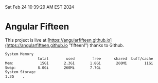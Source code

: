 Sat Feb 24 10:39:29 AM EST 2024

# Angular Fifteen


This project is live at [https://angularfifteen.github.io](https://angularfifteen.github.io "fifteen!") thanks to Github.

```bash
System Memory
               total        used        free      shared  buff/cache   available
Mem:            15Gi       2.3Gi       1.8Gi       260Mi        11Gi        12Gi
Swap:          8.0Gi       260Mi       7.7Gi
System Storage
1.3G	.
```
